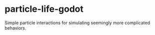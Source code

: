 # particle-life-godot
 Simple particle interactions for simulating seemingly more complicated behaviors.
